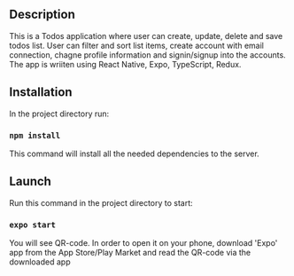 ## Description

This is a Todos application where user can create, update, delete and save todos list. User can filter and sort list items, create account with email connection, chagne profile information and signin/signup into the accounts.
The app is wriiten using React Native, Expo, TypeScript, Redux.

## Installation

In the project directory run:

### `npm install`

This command will install all the needed dependencies to the server.

## Launch

Run this command in the project directory to start:

### `expo start`

You will see QR-code. In order to open it on your phone, download 'Expo' app from the App Store/Play Market and read the QR-code via the downloaded app
